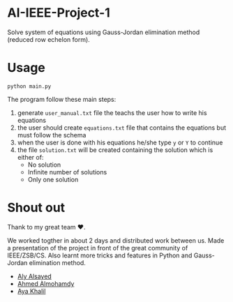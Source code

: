 # AI-IEEE-Project-1

Solve system of equations using Gauss-Jordan elimination method (reduced row echelon form).

# Usage

```
python main.py
```

The program follow these main steps:

1. generate `user_manual.txt` file the teachs the user how to write his equations
2. the user should create `equations.txt` file that contains the equations but must follow the schema
3. when the user is done with his equations he/she type `y` or `Y` to continue
4. the file `solution.txt` will be created containing the solution which is either of:
    - No solution
    - Infinite number of solutions
    - Only one solution

# Shout out

Thank to my great team ❤️.

We worked togther in about 2 days and distributed work between us. Made a presentation of the project in front of the great community of IEEE/ZSB/CS. Also learnt more tricks and features in Python and Gauss-Jordan elimination method.

- [Aly Alsayed](https://github.com/alyalsayed)
- [Ahmed Almohamdy](https://github.com/ahmedalmohamdy)
- [Aya Khalil](https://github.com/Ayamohamedkhalil)
